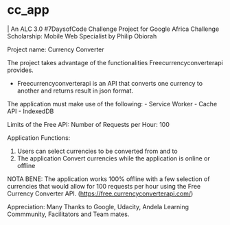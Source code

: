 # cc_app
| An ALC 3.0 #7DaysofCode Challenge Project for Google Africa Challenge Scholarship: Mobile Web Specialist by Philip Obiorah 

Project name: Currency Converter 

The project takes advantage of the functionalities Freecurrencyconverterapi provides. 
- Freecurrencyconverterapi is an API that converts one currency to another and returns result in json format.

The application must make use of the following:
                      - Service Worker
                      - Cache API
                      - IndexedDB


Limits of the Free API:   Number of Requests per Hour: 100


Application Functions:
   1.  Users can select currencies to be converted from and to
   2.  The application Convert currencies while the application is online or offline
   
NOTA BENE: The application works 100% offline with a few selection of currencies that would allow for 100 requests per hour
using the Free Currency Converter API. (https://free.currencyconverterapi.com/)  


Appreciation: Many Thanks to Google, Udacity, Andela Learning Commmunity, Facilitators and Team mates. 
